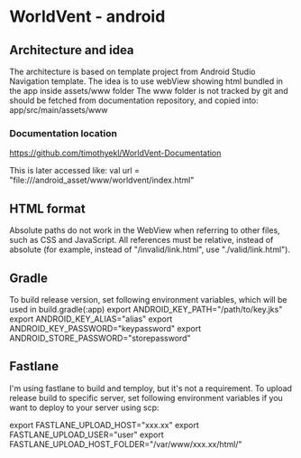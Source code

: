 # WorldVent - android

## Architecture and idea

The architecture is based on template project from Android Studio Navigation template. The idea is to use webView showing html bundled in the app inside assets/www folder
The www folder is not tracked by git and should be fetched from documentation repository, and copied into:
app/src/main/assets/www
### Documentation location
https://github.com/timothyekl/WorldVent-Documentation

This is later accessed like:
val url = "file:///android_asset/www/worldvent/index.html"

## HTML format
Absolute paths do not work in the WebView when referring to other files, such as CSS and JavaScript. All references must be relative, instead of absolute (for example, instead of "/invalid/link.html", use "./valid/link.html").

## Gradle
To build release version, set following environment variables, which will be used in build.gradle(:app)
export ANDROID_KEY_PATH="/path/to/key.jks"
export ANDROID_KEY_ALIAS="alias"
export ANDROID_KEY_PASSWORD="keypassword"
export ANDROID_STORE_PASSWORD="storepassword"

## Fastlane

I'm using fastlane to build and temploy, but it's not a requirement. To upload release build to specific server, set following environment variables if you want to deploy to your server using scp:

export FASTLANE_UPLOAD_HOST="xxx.xx"
export FASTLANE_UPLOAD_USER="user"
export FASTLANE_UPLOAD_HOST_FOLDER="/var/www/xxx.xx/html/"
